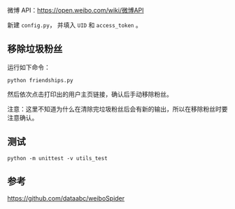 微博 API：<https://open.weibo.com/wiki/微博API>

新建 `config.py`， 并填入 `UID` 和 `access_token` 。

## 移除垃圾粉丝

运行如下命令：

```
python friendships.py
```

然后依次点击打印出的用户主页链接，确认后手动移除粉丝。

注意：这里不知道为什么在清除完垃圾粉丝后会有新的输出，所以在移除粉丝时要注意确认。

## 测试

```
python -m unittest -v utils_test
```

## 参考

<https://github.com/dataabc/weiboSpider>
